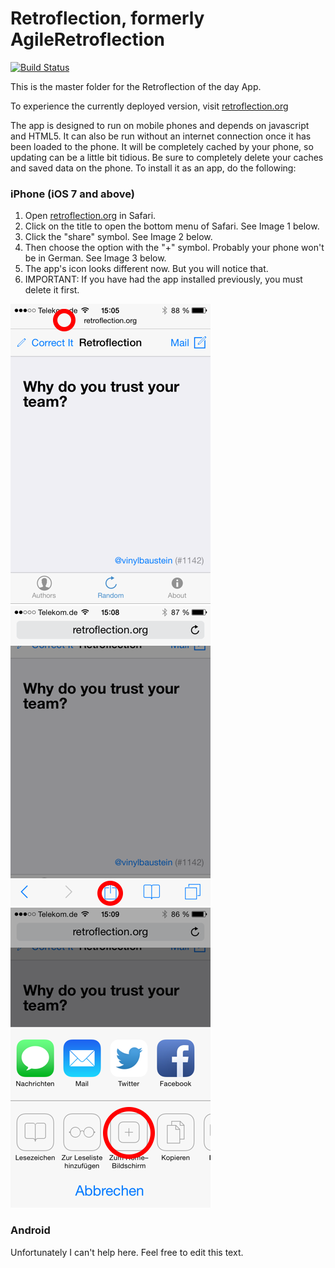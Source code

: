 Retroflection, formerly AgileRetroflection
==========================================

[![Build Status](https://travis-ci.org/leider/AgileRetroflection.png)](https://travis-ci.org/leider/AgileRetroflection)

This is the master folder for the Retroflection of the day App.

To experience the currently deployed version, visit [retroflection.org](http://retroflection.org)

The app is designed to run on mobile phones and depends on javascript and HTML5. It can also be run without an internet
connection once it has been loaded to the phone. It will be completely cached by your phone, so updating can be a little bit tidious. 
Be sure to completely delete your caches and saved data on the phone. To install it as an app, do the following:

### iPhone (iOS 7 and above)

1. Open [retroflection.org](http://retroflection.org) in Safari.
1. Click on the title to open the bottom menu of Safari. See Image 1 below.
1. Click the "share" symbol. See Image 2 below.
1. Then choose the option with the "+" symbol. Probably your phone won't be in German. See Image 3 below.
1. The app's icon looks different now. But you will notice that.
1. IMPORTANT: If you have had the app installed previously, you must delete it first.

![image 1](./screenshots/app1.png) ![image 2](./screenshots/app2.png) ![image 3](./screenshots/app3.png)

### Android

Unfortunately I can't help here. Feel free to edit this text.

